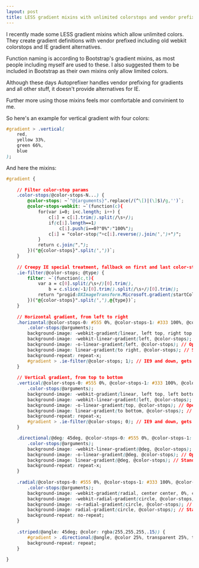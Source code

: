 ```yaml
---
layout: post
title: LESS gradient mixins with unlimited colorstops and vendor prefixes
---
```

I recently made some LESS gradient mixins which allow unlimited colors.
They create gradient definitions with vendor prefixed including old webkit colorstops and IE gradient alternatives.

Function naming is according to Bootstrap's gradient mixins, as most people including myself are used to these.
I also suggested them to be included in Bootstrap as their own mixins only allow limited colors.

Although these days Autoprefixer handles vendor prefixing for gradients and all other stuff, it doesn't provide alternatives for IE.

Further more using those mixins feels mor comfortable and convinient to me.

So here's an example for vertical gradient with four colors:

```css
#gradient > .vertical(
    red,
    yellow 33%,
    green 66%,
    blue
);
```

And here the mixins:

```css
#gradient {
 
    // Filter color-stop params
    .color-stops(@color-stops-N...) {
        @color-stops: ~`"@{arguments}".replace(/(^\[)|(\]$)/g,'')`;
        @color-stops-webkit: ~`(function(c){
            for(var i=0; i<c.length; i++) {
                c[i] = c[i].trim().split(/\s+/);
                if(c[i].length==1)
                    c[i].push(i==0?"0%":"100%");
                c[i] = "color-stop("+c[i].reverse().join(',')+")";
            }
            return c.join(",");
        })("@{color-stops}".split(','))`;
    }
 
    // Creepy IE special treatment, fallback on first and last color-stop
    .ie-filter(@color-stops; @type) {
        filter: ~`(function(c,t){
            var a = c[0].split(/\s+/)[0].trim(),
                b = c.slice(-1)[0].trim().split(/\s+/)[0].trim();
            return "progid:DXImageTransform.Microsoft.gradient(startColorstr='"+a+"', endColorstr='"+b+"', GradientType="+t+")";
        })("@{color-stops}".split(','),@{type})`;
    }
 
    // Horizontal gradient, from left to right
    .horizontal(@color-stops-0: #555 0%, @color-stops-1: #333 100%, @color-stops-N...) {
        .color-stops(@arguments);
        background-image: -webkit-gradient(linear, left top, right top, @color-stops-webkit); // Chrome, Safari 4+
        background-image: -webkit-linear-gradient(left, @color-stops); // Safari 5.1-6, Chrome 10+
        background-image: -o-linear-gradient(left, @color-stops); // Opera 12
        background-image: linear-gradient(to right, @color-stops); // Standard, IE10, Firefox 16+, Opera 12.10+, Safari 7+, Chrome 26+
        background-repeat: repeat-x;
        #gradient > .ie-filter(@color-stops; 1); // IE9 and down, gets no color-stop at all for proper fallback
    }
 
    // Vertical gradient, from top to bottom
    .vertical(@color-stops-0: #555 0%, @color-stops-1: #333 100%, @color-stops-N...) {
        .color-stops(@arguments);
        background-image: -webkit-gradient(linear, left top, left bottom, @color-stops-webkit); // Chrome, Safari 4+
        background-image: -webkit-linear-gradient(left, @color-stops); // Safari 5.1-6, Chrome 10+
        background-image: -o-linear-gradient(top, @color-stops); // Opera 12
        background-image: linear-gradient(to bottom, @color-stops); // Standard, IE10, Firefox 16+, Opera 12.10+, Safari 7+, Chrome 26+
        background-repeat: repeat-x;
        #gradient > .ie-filter(@color-stops; 0); // IE9 and down, gets no color-stop at all for proper fallback
    }

    .directional(@deg: 45deg, @color-stops-0: #555 0%, @color-stops-1: #333 100%, @color-stops-N...) {
        .color-stops(@arguments);
        background-image: -webkit-linear-gradient(@deg, @color-stops); // Safari 5.1-6, Chrome 10+
        background-image: -o-linear-gradient(@deg, @color-stops); // Opera 12
        background-image: linear-gradient(@deg, @color-stops); // Standard, IE10, Firefox 16+, Opera 12.10+, Safari 7+, Chrome 26+
        background-repeat: repeat-x;
    }
 
    .radial(@color-stops-0: #555 0%, @color-stops-1: #333 100%, @color-stops-N...) {
        .color-stops(@arguments);
        background-image: -webkit-gradient(radial, center center, 0%, center center, 100%, @color-stops-webkit); // Chrome, Safari 4+
        background-image: -webkit-radial-gradient(circle, @color-stops); // Safari 5.1-6, Chrome 10+
        background-image: -o-radial-gradient(circle, @color-stops); // Opera 12+
        background-image: radial-gradient(circle, @color-stops); // Standard, IE10, Firefox 16+, Opera 12.10+, Safari 7+, Chrome 26+
        background-repeat: no-repeat;
    }
 
    .striped(@angle: 45deg; @color: rgba(255,255,255,.15)) {
        #gradient > .directional(@angle, @color 25%, transparent 25%, transparent 50%, @color 50%, @color 75%, transparent 75%, transparent);
        background-repeat: repeat;
    }
 
}
```